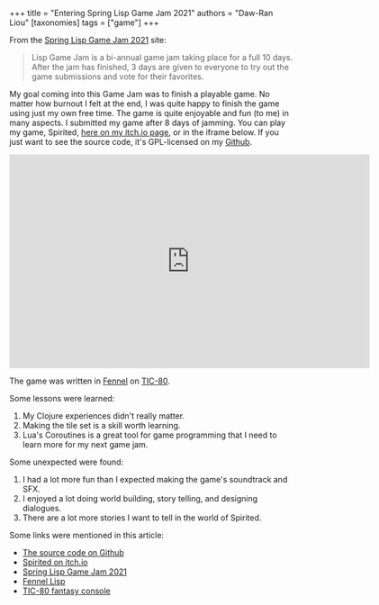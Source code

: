 +++
title = "Entering Spring Lisp Game Jam 2021"
authors = "Daw-Ran Liou"
[taxonomies]
tags = ["game"]
+++

From the [Spring Lisp Game Jam 2021][3] site:

> Lisp Game Jam is a bi-annual game jam taking place for a full 10 days. After
> the jam has finished, 3 days are given to everyone to try out the game
> submissions and vote for their favorites.

My goal coming into this Game Jam was to finish a playable game. No matter how
burnout I felt at the end, I was quite happy to finish the game using just my
own free time. The game is quite enjoyable and fun (to me) in many aspects. I
submitted my game after 8 days of jamming. You can play my game, Spirited, [here
on my itch.io page][2], or in the iframe below. If you just want to see the
source code, it's GPL-licensed on my [Github][1].

<iframe src="https://itch.io/embed-upload/3700249?color=140c1c" allowfullscreen="" width="640" height="380" frameborder="0"><a href="https://dawranliou.itch.io/spirited">Play Spirited on itch.io</a></iframe>

The game was written in [Fennel][4] on [TIC-80][5].

Some lessons were learned:

1. My Clojure experiences didn't really matter.
1. Making the tile set is a skill worth learning.
1. Lua's Coroutines is a great tool for game programming that I need to learn
   more for my next game jam.

Some unexpected were found:

1. I had a lot more fun than I expected making the game's soundtrack and SFX.
1. I enjoyed a lot doing world building, story telling, and designing dialogues.
1. There are a lot more stories I want to tell in the world of Spirited.

Some links were mentioned in this article:

- [The source code on Github][1]
- [Spirited on itch.io][2]
- [Spring Lisp Game Jam 2021][3]
- [Fennel Lisp][4]
- [TIC-80 fantasy console][5]

[1]: https://github.com/dawranliou/spirited/
[2]: https://dawranliou.itch.io/spirited
[3]: https://itch.io/jam/spring-lisp-game-jam-2021
[4]: https://fennel-lang.org/
[5]: https://tic80.com/
